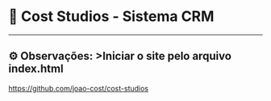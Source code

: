 # 🚀 Cost Studios - Sistema CRM

---

## ⚙️ Observações: >Iniciar o site pelo arquivo index.html

https://github.com/joao-cost/cost-studios